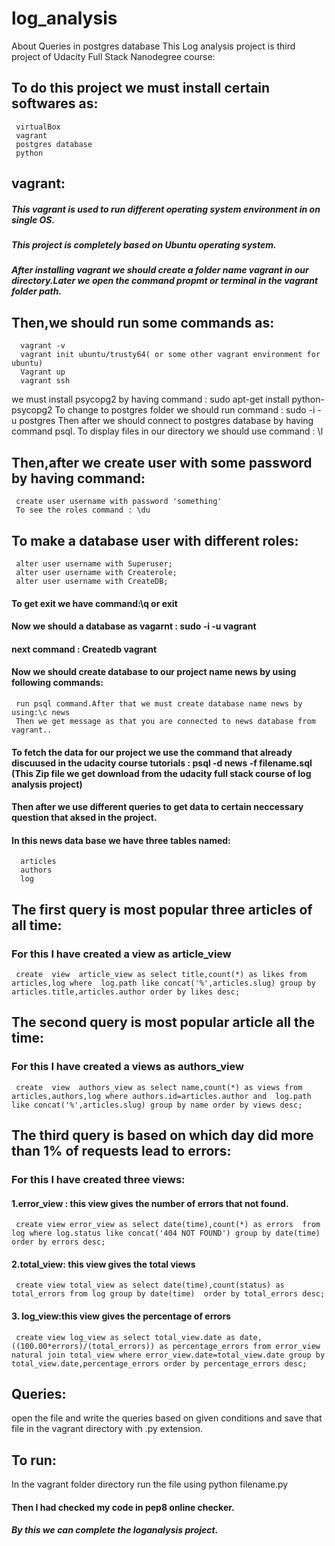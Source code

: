 # log_analysis
About Queries in postgres database
This Log analysis project is third project of Udacity Full Stack Nanodegree course:
## To do this project we must install certain softwares as:
     virtualBox
     vagrant
     postgres database
     python
## vagrant:
##### This vagrant is used to run different operating system environment in on single OS.
##### This project is completely based on Ubuntu operating system.
##### After installing vagrant we should create a folder name vagrant in our directory.Later we open the command propmt or terminal in        the vagrant folder path.
## Then,we should run some commands as:
      vagrant -v
      vagrant init ubuntu/trusty64( or some other vagrant environment for ubuntu)
      Vagrant up
      vagrant ssh
 we must install psycopg2 by having command : sudo apt-get install python-psycopg2 
 To change to postgres folder we should run command : sudo -i -u postgres
 Then after we should connect to  postgres database by having command psql.
To display files in our directory we should use command : \l
## Then,after we create user with some password by having command:
     create user username with password 'something'
     To see the roles command : \du
## To make a database user with different roles:
     alter user username with Superuser;
     alter user username with Createrole;
     alter user username with CreateDB; 
#### To get exit we have command:\q or exit
#### Now we should a database as vagarnt : sudo -i -u vagrant
#### next command : Createdb vagrant 
#### Now we should create database to our project name news by using following commands:
     run psql command.After that we must create database name news by using:\c news
     Then we get message as that you are connected to news database from vagrant..
#### To fetch the data for our project we use the command that already discuused in the udacity course tutorials : psql -d news -f            filename.sql (This Zip file we get download from the udacity full stack course of log analysis project)
#### Then after we use different queries to get data to certain neccessary question that aksed in the project.
#### In this news data base we have three tables named:
      articles
      authors
      log
 ## The first query is most popular three articles of all time:
 ### For this  I have created a view as  article_view
     create  view  article_view as select title,count(*) as likes from articles,log where  log.path like concat('%',articles.slug) group by articles.title,articles.author order by likes desc;
## The second query is most popular article all the time:
### For this I have created a views as authors_view
     create  view  authors_view as select name,count(*) as views from articles,authors,log where authors.id=articles.author and  log.path like concat('%',articles.slug) group by name order by views desc;
## The third query is based on which day did more than 1% of requests lead to errors:
### For  this I have created three views:
#### 1.error_view : this view gives the number of errors that not found.
     create view error_view as select date(time),count(*) as errors  from log where log.status like concat('404 NOT FOUND') group by date(time) order by errors desc;
#### 2.total_view: this view gives the total views
     create view total_view as select date(time),count(status) as total_errors from log group by date(time)  order by total_errors desc;
#### 3. log_view:this view gives the percentage of errors
     create view log_view as select total_view.date as date,((100.00*errors)/(total_errors)) as percentage_errors from error_view natural join total_view where error_view.date=total_view.date group by total_view.date,percentage_errors order by percentage_errors desc;
## Queries:
 open the file and write the queries based on given conditions and save that file in the vagrant directory with .py extension.
## To run:
In the vagrant folder directory run the file using python filename.py
#### Then I had checked my code in pep8 online checker.
##### By this we can complete the loganalysis project.
 
